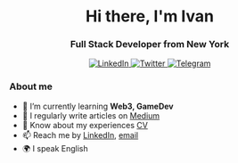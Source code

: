 <div id="header" align="center">
    <h1>Hi there, I'm  Ivan </h1>
    <h3>Full Stack Developer from New York</h3>
</div>

<div id="socials" align="center">
    <a href="linkedin-url">
    <img src="https://img.shields.io/badge/LinkedIn-blue?style=for-the-badge&logo=linkedin&logoColor=white" alt="LinkedIn"/>
  </a>
  <a href="twitter-url">
    <img src="https://img.shields.io/badge/Twitter-blue?style=for-the-badge&logo=twitter&logoColor=white" alt="Twitter"/>
  </a>
  <a href="telegram-url">
    <img src="https://img.shields.io/badge/Telegram-blue?style=for-the-badge&logo=telegram&logoColor=white" alt="Telegram"/>
  </a>
</div>

### About me
- 🌱 I’m currently learning **Web3, GameDev**
- 📝 I regularly write articles on [Medium](medium-link)
- 📄 Know about my experiences [CV](cv-link)
- 📫 Reach me by [LinkedIn](linkedin-link), [email](mailto:email-address)
- 🌍 I speak English
